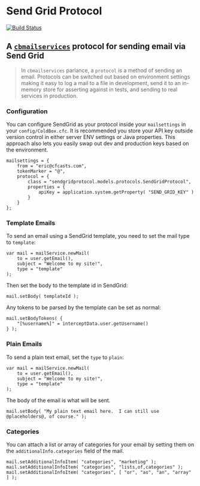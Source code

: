 # Send Grid Protocol

[![Build Status](https://travis-ci.org/elpete/send-grid-protocol.svg?branch=master)](https://travis-ci.org/elpete/send-grid-protocol)

## A [`cbmailservices`](https://github.com/ColdBox/cbox-mailservices) protocol for sending email via Send Grid

> In `cbmailservices` parlance, a `protocol` is a method of sending an email.  Protocols can be switched out based on environment settings making it easy to log a mail to a file in development, send it to an in-memory store for asserting against in tests, and sending to real services in production.

### Configuration

You can configure SendGrid as your protocol inside your `mailsettings` in your `config/ColdBox.cfc`.  It is recommended you store your API key outside version control in either server ENV settings or Java properties.  This approach also lets you easily swap out dev and production keys based on the environment.

```
mailsettings = {
	from = "eric@cfcasts.com",
	tokenMarker = "@",
	protocol = {
		class = "sendgridprotocol.models.protocols.SendGridProtocol",
		properties = {
			apiKey = application.system.getProperty( "SEND_GRID_KEY" )
		}
	}
};
```

### Template Emails

To send an email using a SendGrid template, you need to set the mail type to `template`:
```
var mail = mailService.newMail(
    to = user.getEmail(),
    subject = "Welcome to my site!",
    type = "template"
);
```

Then set the body to the template id in SendGrid:
```
mail.setBody( templateId );
```

Any tokens to be parsed by the template can be set as normal:
```
mail.setBodyTokens( {
    "[%username%]" = interceptData.user.getUsername()
} );
```

### Plain Emails

To send a plain text email, set the `type` to `plain`:
```
var mail = mailService.newMail(
    to = user.getEmail(),
    subject = "Welcome to my site!",
    type = "template"
);
```

The body of the email is what will be sent.
```
mail.setBody( "My plain text email here.  I can still use @placeholders@, of course." );
```

### Categories

You can attach a list or array of categories for your email by setting them on the `additionalInfo.categories` field of the mail.
```
mail.setAdditionalInfoItem( "categories", "marketing" );
mail.setAdditionalInfoItem( "categories", "lists,of,categories" );
mail.setAdditionalInfoItem( "categories", [ "or", "as", "an", "array" ] );
```
